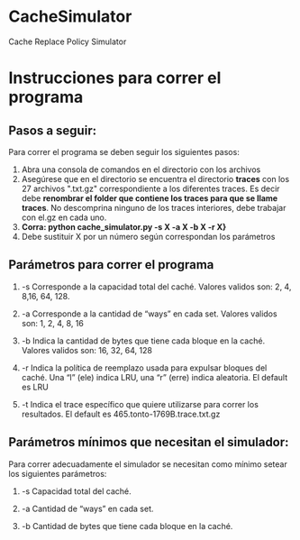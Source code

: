 # CacheSimulator
Cache Replace Policy Simulator

# Instrucciones para correr el programa

## Pasos a seguir:

Para correr el programa se deben seguir los siguientes pasos:


 1. Abra una consola de comandos en el directorio con los archivos
 2. Asegúrese que en el directorio se encuentra el directorio **traces** con los 27 archivos ".txt.gz" correspondiente a los diferentes traces. Es decir debe **renombrar el folder que contiene los traces para que se llame traces**. No descomprina ninguno de los traces interiores, debe trabajar con el.gz en cada uno.
 3. **Corra: python cache\_simulator.py  -s X -a X -b X -r X}**
 4. Debe sustituir X por un número según correspondan los parámetros



## Parámetros para correr el programa 


1. -s Corresponde a la capacidad total
del caché. Valores validos son: 2, 4, 8,16, 64, 128.

2.  -a Corresponde a la cantidad de “ways”
en cada set. Valores validos son: 1, 2, 4, 8, 16


3. -b Indica la cantidad de bytes que tiene cada bloque en la caché. Valores validos son: 16, 32, 64, 128 

4. -r Indica la política de reemplazo usada para expulsar bloques del caché. Una “l” (ele) indica LRU, una “r” (erre) indica aleatoria. El default es LRU

5. -t Indica el trace específico que quiere utilizarse para correr los resultados. El default es 465.tonto-1769B.trace.txt.gz


## Parámetros mínimos que necesitan el simulador:

Para correr adecuadamente el simulador se necesitan como mínimo setear los siguientes parámetros:

1. -s Capacidad total
del caché. 

2.  -a Cantidad de “ways”
en cada set. 

3. -b Cantidad de bytes que tiene cada bloque en la caché. 

